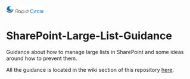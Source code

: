 <img src="https://github.com/RapidCircle/SharePoint-Large-List-Guidance/blob/master/logo.png" alt="Drawing" style="width: 100px;"/>

# SharePoint-Large-List-Guidance
Guidance about how to manage large lists in SharePoint and some ideas around how to prevent them.

All the guidance is located in the wiki section of this repository [here](https://github.com/RapidCircle/SharePoint-Large-List-Guidance/wiki).
